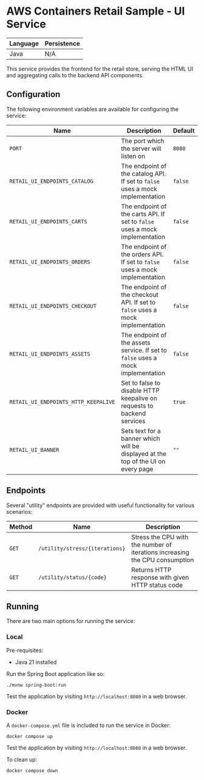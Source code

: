 # AWS Containers Retail Sample - UI Service

| Language | Persistence |
| -------- | ----------- |
| Java     | N/A         |

This service provides the frontend for the retail store, serving the HTML UI and aggregating calls to the backend API components.

## Configuration

The following environment variables are available for configuring the service:

| Name                                 | Description                                                                       | Default |
| ------------------------------------ | --------------------------------------------------------------------------------- | ------- |
| `PORT`                               | The port which the server will listen on                                          | `8080`  |
| `RETAIL_UI_ENDPOINTS_CATALOG`        | The endpoint of the catalog API. If set to `false` uses a mock implementation     | `false` |
| `RETAIL_UI_ENDPOINTS_CARTS`          | The endpoint of the carts API. If set to `false` uses a mock implementation       | `false` |
| `RETAIL_UI_ENDPOINTS_ORDERS`         | The endpoint of the orders API. If set to `false` uses a mock implementation      | `false` |
| `RETAIL_UI_ENDPOINTS_CHECKOUT`       | The endpoint of the checkout API. If set to `false` uses a mock implementation    | `false` |
| `RETAIL_UI_ENDPOINTS_ASSETS`         | The endpoint of the assets service. If set to `false` uses a mock implementation  | `false` |
| `RETAIL_UI_ENDPOINTS_HTTP_KEEPALIVE` | Set to false to disable HTTP keepalive on requests to backend services            | `true`  |
| `RETAIL_UI_BANNER`                   | Sets text for a banner which will be displayed at the top of the UI on every page | `""`    |

## Endpoints

Several "utility" endpoints are provided with useful functionality for various scenarios:

| Method | Name                           | Description                                                                 |
| ------ | ------------------------------ | --------------------------------------------------------------------------- |
| `GET`  | `/utility/stress/{iterations}` | Stress the CPU with the number of iterations increasing the CPU consumption |
| `GET`  | `/utility/status/{code}`       | Returns HTTP response with given HTTP status code                           |

## Running

There are two main options for running the service:

### Local

Pre-requisites:

- Java 21 installed

Run the Spring Boot application like so:

```
./mvnw spring-boot:run
```

Test the application by visiting `http://localhost:8080` in a web browser.

### Docker

A `docker-compose.yml` file is included to run the service in Docker:

```
docker compose up
```

Test the application by visiting `http://localhost:8080` in a web browser.

To clean up:

```
docker compose down
```
